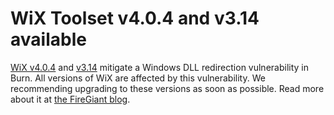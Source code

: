 # WiX Toolset v4.0.4 and v3.14 available

[WiX v4.0.4][rel] and [v3.14][wix3] mitigate a Windows DLL redirection vulnerability in Burn. All versions of WiX are affected by this vulnerability. We recommending upgrading to these versions as soon as possible. Read more about it at [the FireGiant blog][fg].

[rel]: /docs/releasenotes#v4
[wix3]: https://github.com/wixtoolset/wix3/releases/tag/wix314rtm
[fg]: https://www.firegiant.com/blog/2024/2/6/wix-security-releases-available/
